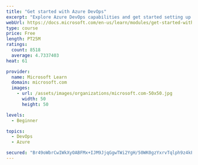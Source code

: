 ```yaml
---
title: "Get started with Azure DevOps"
excerpt: "Explore Azure DevOps capabilities and get started setting up your own organization knowing what separates elite performers from low performers."
webUrl: https://docs.microsoft.com/en-us/learn/modules/get-started-with-devops/
type: course
price: Free
length: PT25M
ratings:
  count: 8518
  average: 4.7337403
heat: 61

provider:
  name: Microsoft Learn
  domain: microsoft.com
  images:
    - url: /assets/images/organizations/microsoft.com-50x50.jpg
      width: 50
      height: 50

levels:
  - Beginner

topics:
  - DevOps
  - Azure

secured: "Br49oWbrCwIWkXyOABFMx+IJM9JjqGgwTWi2YgH/50WK0gzYxrvTqlph9z4kFE9ApyIp0nD2K89srSnefXepoqcPnfILUjXzYoY3sPeabH8tQUCo/8c7KS+yNKocxw++nYMdwogOWzJuo/iAj8xQYGR6dk5tW9r7r+6f9DvHPdnqV1ZHsTdjZG06Bw5RZ8LmqeuQkOoo+ydJk0VjzsXMTvvNgNbF/BEPMS9XbclnHQUvIYAgZ7mV6C5UNHNftq53URlAwANYLa0JHach8o0V9yucj1TXxPj4X1lOMA6U5ukcF03Eai/aSPN9NdFGQs2nHNdA1L69MVJz43ul6SQVw9LMkKOwfo1pGjgLNF0bwXyL71f2sY58jmGF3LneFYlGFmZQNmo3iDnW/h8pBpbciu5q2+NW8pV49Xni4HihAIU=;5TPMq+iaYtOIRjKOn11YzQ=="
---
```



